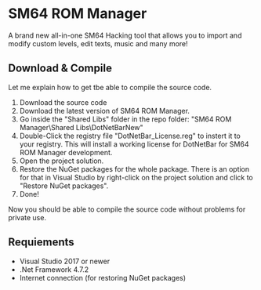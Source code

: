 # SM64 ROM Manager
A brand new all-in-one SM64 Hacking tool that allows you to import and modify custom levels, edit texts, music and many more!

## Download & Compile
Let me explain how to get tbe able to compile the source code.
 1. Download the source code
 2. Download the latest version of SM64 ROM Manager.
 3. Go inside the "Shared Libs" folder in the repo folder: "SM64 ROM Manager\Shared Libs\DotNetBarNew"
 4. Double-Click the registry file "DotNetBar_License.reg" to instert it to your registry.
 This will install a working license for DotNetBar for SM64 ROM Manager development.
 5. Open the project solution.
 6. Restore the NuGet packages for the whole package.
 There is an option for that in Visual Studio by right-click on the project solution and click to "Restore NuGet packages".
 7. Done!

Now you should be able to compile the source code without problems for private use.

## Requiements
 - Visual Studio 2017 or newer
 - .Net Framework 4.7.2
 - Internet connection (for restoring NuGet packages)
